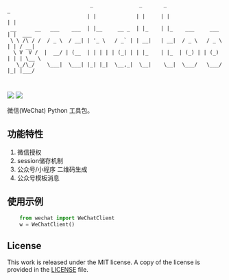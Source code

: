 
```
                           _               _       _                     _       
                          | |             | |     | |                   | |      
 __      __   ___    ___  | |__     __ _  | |_    | |_    ___     ___   | |  ___ 
 \ \ /\ / /  / _ \  / __| | '_ \   / _` | | __|   | __|  / _ \   / _ \  | | / __|
  \ V  V /  |  __/ | (__  | | | | | (_| | | |_    | |_  | (_) | | (_) | | | \__ \
   \_/\_/    \___|  \___| |_| |_|  \__,_|  \__|    \__|  \___/   \___/  |_| |___/
                                                                                 
                                                                                                                                                                                   
```

![](https://img.shields.io/badge/language-python-orange.svg)
![](https://img.shields.io/cocoapods/l/Alamofire.svg?style=flat)  

微信(WeChat)  Python 工具包。

## 功能特性

1. 微信授权
2. session储存机制
3. 公众号/小程序 二维码生成
4. 公众号模板消息


## 使用示例

```python
    from wechat import WeChatClient
    w = WeChatClient()
```


## License

This work is released under the MIT license. A copy of the license is provided in the [LICENSE](./LICENSE) file.

